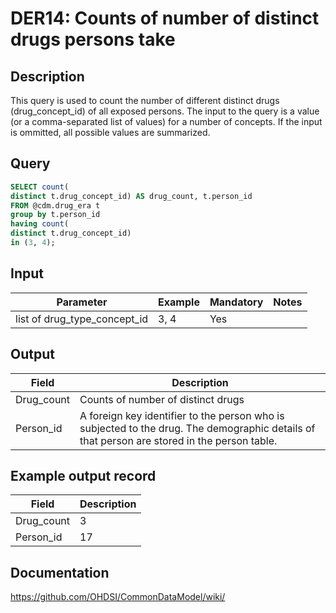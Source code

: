 <!---
Group:drug era
Name:DER14 Counts of number of distinct drugs persons take
Author:Patrick Ryan
CDM Version: 5.3
-->

# DER14: Counts of number of distinct drugs persons take

## Description
This query is used to count the number of different distinct drugs (drug_concept_id) of all exposed persons. The input to the query is a value (or a comma-separated list of values) for a number of concepts. If the input is ommitted, all possible values are summarized.

## Query
```sql
SELECT count(
distinct t.drug_concept_id) AS drug_count, t.person_id
FROM @cdm.drug_era t
group by t.person_id
having count(
distinct t.drug_concept_id)
in (3, 4);
```

## Input

|  Parameter |  Example |  Mandatory |  Notes |
| --- | --- | --- | --- |
| list of drug_type_concept_id | 3, 4 | Yes |   |

## Output

|  Field |  Description |
| --- | --- |
| Drug_count | Counts of number of distinct drugs |
| Person_id | A foreign key identifier to the person who is subjected to the drug. The demographic details of that person are stored in the person table. |

## Example output record

|  Field |  Description |
| --- | --- |
| Drug_count | 3 |
| Person_id | 17 |

## Documentation
https://github.com/OHDSI/CommonDataModel/wiki/
